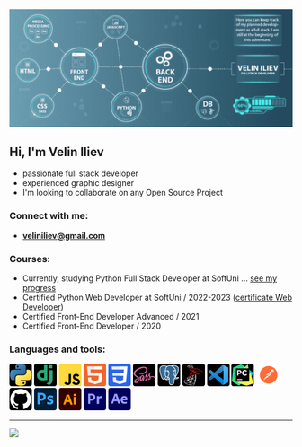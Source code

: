 <img src="./logos/github-newheader2.png" alt="Python">

## Hi, I'm Velin Iliev
- passionate full stack developer
- experienced graphic designer
- I'm looking to collaborate on any Open Source Project

### Connect with me:
- **veliniliev@gmail.com**

### Courses:
- Currently, studying Python Full Stack Developer at SoftUni ... [see my progress]
- Certified Python Web Developer at SoftUni / 2022-2023 ([certificate Web Developer])
- Certified Front-End Developer Advanced / 2021
- Certified Front-End Developer / 2020


### Languages and tools:
<p>
    <img src="./logos/Python-logo-notext.svg" alt="Python" width="40" height="40">
    <img src="./logos/django.svg" alt="Django" width="40" height="40">
    <img src="./logos/Javascript_badge.svg" alt="JavaScript" width="40" height="40">
    <img src="./logos/HTML5_logo_and_wordmark.svg" alt="HTML5" width="40" height="40">
    <img src="./logos/CSS3_logo_and_wordmark.svg" alt="CSS" width="40" height="40">
    <img src="./logos/sass-1.svg" alt="SASS" width="40" height="40">
    <img src="./logos/Postgresql.svg" alt="PostgreSQL" width="40" height="40">
    <img src="./logos/mssql.svg" alt="MSSQL" width="40" height="40">
    <img src="./logos/vscode.svg" alt="VSCode" width="40" height="40">
    <img src="./logos/PyCharm_Icon.svg" alt="Pycharm" width="40" height="40">
    <img src="./logos/postman.svg" alt="Postman" width="40" height="40">
    <img src="./logos/Github.svg" alt="GitHub" width="40" height="40">
    <img src="./logos/photoshop.svg" alt="Photoshop" width="40" height="40">
    <img src="./logos/illustrator.svg" alt="Illustrator" width="40" height="40">
    <img src="./logos/premiere.svg" alt="Premiere" width="40" height="40">
    <img src="./logos/afterEffects.svg" alt="AfterEffects" width="40" height="40">
</p>
<hr>

<img height="160" src="https://github-readme-stats-git-masterrstaa-rickstaa.vercel.app/api/top-langs/?username=VelinIliev&layout=compact&text_color=FFFFFF&bg_color=09131B&hide_border=true" />

[see my progress]:https://github.com/VelinIliev/SoftUni-Python-Full-Stack-Developer-progress
[certificate Web Developer]: https://softuni.bg/certificates/details/191128/8aab45c5